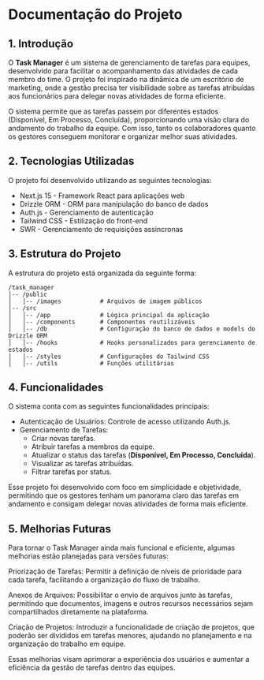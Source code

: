 # Documentação do Projeto


## 1. Introdução

O **Task Manager** é um sistema de gerenciamento de tarefas para equipes, desenvolvido para facilitar o acompanhamento das atividades de cada membro do time. O projeto foi inspirado na dinâmica de um escritório de marketing, onde a gestão precisa ter visibilidade sobre as tarefas atribuídas aos funcionários para delegar novas atividades de forma eficiente.

O sistema permite que as tarefas passem por diferentes estados (Disponível, Em Processo, Concluída), proporcionando uma visão clara do andamento do trabalho da equipe. Com isso, tanto os colaboradores quanto os gestores conseguem monitorar e organizar melhor suas atividades.


## 2. Tecnologias Utilizadas

O projeto foi desenvolvido utilizando as seguintes tecnologias:

- Next.js 15 - Framework React para aplicações web
- Drizzle ORM - ORM para manipulação do banco de dados
- Auth.js - Gerenciamento de autenticação
- Tailwind CSS - Estilização do front-end
- SWR - Gerenciamento de requisições assíncronas


## 3. Estrutura do Projeto

A estrutura do projeto está organizada da seguinte forma:

```
/task_manager
│-- /public
│   │-- /images           # Arquivos de imagem públicos
│-- /src
│   │-- /app              # Lógica principal da aplicação
│   │-- /components       # Componentes reutilizáveis
│   │-- /db               # Configuração do banco de dados e models do Drizzle ORM
│   │-- /hooks            # Hooks personalizados para gerenciamento de estados
│   │-- /styles           # Configurações do Tailwind CSS
│   │-- /utils            # Funções utilitárias
```


## 4. Funcionalidades

O sistema conta com as seguintes funcionalidades principais:

- Autenticação de Usuários: Controle de acesso utilizando Auth.js.
- Gerenciamento de Tarefas:
  - Criar novas tarefas.
  - Atribuir tarefas a membros da equipe.
  - Atualizar o status das tarefas (**Disponível, Em Processo, Concluída**).
  - Visualizar as tarefas atribuídas.
  - Filtrar tarefas por status.

Esse projeto foi desenvolvido com foco em simplicidade e objetividade, permitindo que os gestores tenham um panorama claro das tarefas em andamento e consigam delegar novas atividades de forma mais eficiente.


## 5. Melhorias Futuras

Para tornar o Task Manager ainda mais funcional e eficiente, algumas melhorias estão planejadas para versões futuras:

Priorização de Tarefas: Permitir a definição de níveis de prioridade para cada tarefa, facilitando a organização do fluxo de trabalho.

Anexos de Arquivos: Possibilitar o envio de arquivos junto às tarefas, permitindo que documentos, imagens e outros recursos necessários sejam compartilhados diretamente na plataforma.

Criação de Projetos: Introduzir a funcionalidade de criação de projetos, que poderão ser divididos em tarefas menores, ajudando no planejamento e na organização do trabalho em equipe.

Essas melhorias visam aprimorar a experiência dos usuários e aumentar a eficiência da gestão de tarefas dentro das equipes.

